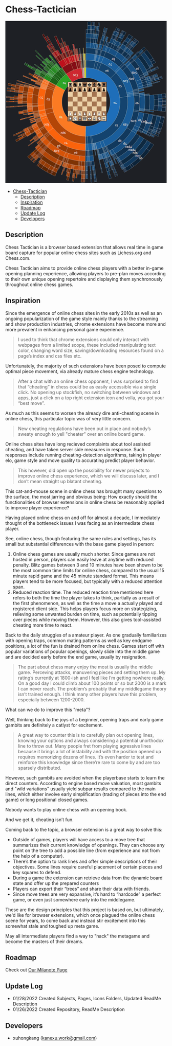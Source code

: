 # Chess-Tactician

![Image1](Icons/OpeningsTree512.png)

- [Chess-Tactician](#chess-tactician)
  - [Description](#description)
  - [Inspiration](#inspiration)
  - [Roadmap](#roadmap)
  - [Update Log](#update-log)
  - [Developers](#developers)

Description
---
Chess Tactician is a browser based extension that allows real time in game board capture for popular online chess sites such as Lichess.org and Chess.com. 

Chess Tactician aims to provide online chess players with a better in-game opening planning experience, allowing players to pre-plan moves according to their own unique opening repertoire and displaying them synchronously throughout online chess games.

Inspiration
---
Since the emergence of online chess sites in the early 2010s as well as an ongoing popularization of the game style mainly thanks to the streaming and show production industries, chrome extensions have become more and more prevalent in enhancing personal game experience. 

> I used to think that chrome extensions could only interact with webpages from a limited scope, these included manipulating text color, changing word size, saving/downloading resources found on a page’s index and css files etc.

Unfortunately, the majority of such extensions have been posed to compute optimal piece movement, via already mature chess engine technology. 

> After a chat with an online chess opponent, I was surprised to find that “cheating” in chess could be as easily accessible via a single click. No opening up stockfish, no switching between windows and apps, just a click on a top right extension icon and volla, you got your “best move”.

As much as this seems to worsen the already dire anti-cheating scene in online chess, this particular topic was of very little concern. 

> New cheating regulations have been put in place and nobody’s sweaty enough to yell "cheater" over an online board game. 
 
Online chess sites have long recieved complaints about tool assisted cheating, and have taken server side measures in response. Such responses include running cheating-detection algorithms, taking in player elo, game style and move quality to accurating predict player behavior.

> This however, did open up the possibility for newer projects to improve online chess experience, which we will discuss later, and I don’t mean straight up blatant cheating.

This cat-and-mouse scene in online chess has brought many questions to the surface, the most jarring and obvious being: How exactly should the functionalities of browser extensions in online chess be reasonably applied to improve player experience?

Having played online chess on and off for almost a decade, I immediately thought of the bottleneck issues I was facing as an intermediate chess player.

See, online chess, though featuring the same rules and settings, has its small but substantial differences with the base game played in person:

1. Online chess games are usually much shorter. Since games are not hosted in person, players can easily leave at anytime with reduced penalty. Blitz games between 3 and 10 minutes have been shown to be the most common time limits for online chess, compared to the usual 15 minute rapid game and the 45 minute standard format. This means players tend to be more focused, but typically with a reduced attention span.
2. Reduced reaction time. The reduced reaction time mentioned here refers to both the time the player takes to think, partially as a result of the first phenomenon, as well as the time a move a actually played and registered client side. This helps players focus more on strategizing, relieving some unwanted burden on time, such as potentially tipping over pieces while moving them. However, this also gives tool-assisted cheating more time to react. 

Back to the daily struggles of a amateur player. As one gradually familiarizes with opening traps, common mating patterns as well as key endgame positions, a lot of the fun is drained from online chess. Games start off with popular variations of popular openings, slowly slide into the middle game and are decided early before the end game, usually by resignation.

> The part about chess many enjoy the most is usually the middle game. Perceving attacks, manuvering pieces and setting them up. My rating’s currently at 1800-ish and I feel like I’m getting nowhere really. On a good day I could climb about 100 points or so but 2000 is a mark I can never reach. The problem’s probably that my middlegame theory isn’t trained enough. I think many other players have this problem, especially between 1200-2000. 

What can we do to improve this "meta"? 

Well, thinking back to the joys of a beginner, opening traps and early game gambits are definitely a catlyst for excitement.

> A great way to counter this is to carefully plan out opening lines, knowing your options and always considering a potential unorthodox line to throw out. Many people fret from playing agressive lines because it brings a lot of instability and with the position opened up requires memorizing dozens of lines. It’s even harder to test and reinforce this knowledge since there’re rare to come by and are too sparsely distributed.

However, such gambits are avoided when the playerbase starts to learn the direct counters. According to engine based move valuation, most gambits and "wild variations" usually yield subpar results compared to the main lines, which either involve early simplification (trading of pieces into the end game) or long positional closed games.

Nobody wants to play online chess with an opening book. 

And we get it, cheating isn’t fun. 

Coming back to the topic, a browser extension is a great way to solve this:

- Outside of games, players will have access to a move tree that summarizes their current knowledge of openings. They can choose any point on the tree to add a possible line (from experience and not from the help of a computer).
- There’s the option to rank lines and offer simple descriptions of their objectives. Some lines require careful placement of certain pieces and key squares to defend.
- During a game the extension can retrieve data from the dynamic board state and offer up the prepared counters
- Players can export their “trees” and share their data with friends.
- Since move trees are very expansive, it’s hard to “hardcode” a perfect game, or even just somewhere early into the middlegame.

These are the design principles that this project is based on, but ultimately, we'd like for browser extensions, which once plagued the online chess scene for years, to come back and instead stir excitement into this somewhat stale and toughed up meta game. 

May all intermediate players find a way to "hack" the metagame and become the masters of their dreams.

Roadmap
---
Check out [Our Milanote Page](https://app.milanote.com/1NdtGL1jx9cq9t?p=dbYVykey9vy)

Update Log
---
- 01/28/2022 Created Subjects, Pages, Icons Folders, Updated ReadMe Description
- 01/26/2022 Created Repository, ReadMe Description

Developers
---
- xuhongkang (kanexu.work@gmail.com)

